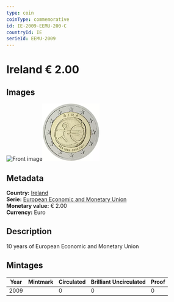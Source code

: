```yaml
---
type: coin
coinType: commemorative
id: IE-2009-EEMU-200-C
countryId: IE
serieId: EEMU-2009
---
```


# Ireland € 2.00

## Images

<img src="../../Images/common-2007-200.png" height="150" alt="Front image"><img src="Images/IE-2009-200.webp" height="150" alt="Back image">

## Metadata

**Country:** [Ireland](../../Countries/Ireland/index.md)\
**Serie:** [European Economic and Monetary Union](index.md)\
**Monetary value:** € 2.00\
**Currency:** Euro

## Description

10 years of European Economic and Monetary Union

## Mintages

| Year | Mintmark | Circulated | Brilliant Uncirculated | Proof |
| ---- | -------- | ---------- | ---------------------- | ----- |
| 2009 |  | 0| 0 | 0 |
